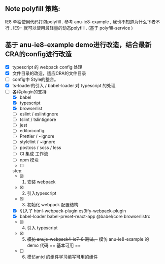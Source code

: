 ## Note polyfill 策略: 

IE8 单独使用代码打包polyfill . 参考 anu-ie8-example , 我也不知道为什么下者不行.. 
IE9+ 就可以使用最轻量的动态polyfill . (基于 polyfill-service )

## 基于 anu-ie8-example demo进行改造，结合最新CRA的config进行改造
- [x] typescript 的 webpack config 处理
- [x] 文件目录的改造，适应CRA的文件目录
- [ ] config中 Style的整合。
- [x] ts-loader的引入 / babel-loader 对 typescript 的处理
- [ ] 各种plugin的支持
  - [x] babel
  - [x] typescript
  - [x] browserlist
  - [ ] eslint / eslintignore
  - [ ] tslint / tslintignore
  - [ ] jest
  - [ ] editorconfig
  - [ ] Prettier / ~ignore
  - [ ] stylelint / ~ignore 
  - [ ] postcss / scss / less 
  - [ ] CI 集成 工作流
  - [ ] npm 模块
  - [ ] 

  step:
  - [x] 1. 安装 webpack 
  - [x] 2. 引入typescript 
  - [x] 3. 初始化 webpack 配置结构
  - [x] 引入了 html-webpack-plugin es3ify-webpack-plugin 
  - [x] babel-loader babel-preset-react-app @babel/core browserlistrc
  - [x] 4. 引入 typescript 
  - [x] 5. ~~模仿 anujs-webpack4-ie7-8 测试。~~ 模仿 anu-ie8-example 的demo 代码
       == 基本可用 == 
  - [ ] 6. 模仿antd 的组件学习编写可用的组件